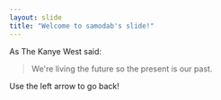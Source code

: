 ```yaml
---
layout: slide
title: "Welcome to samodab's slide!"
---
```

As The Kanye West said:
> We're living the future so
> the present is our past.

Use the left arrow to go back!
